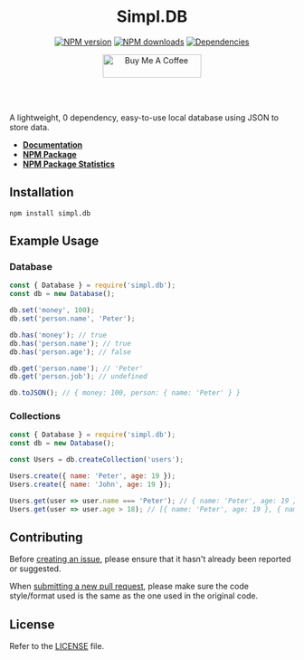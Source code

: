<div align="center">
  <h1>Simpl.DB</h1>
  <p>
    <a href="https://www.npmjs.com/package/simpl.db"><img src="https://img.shields.io/npm/v/simpl.db.svg?color=3884FF&label=npm" alt="NPM version" /></a>
    <a href="https://www.npmjs.com/package/simpl.db"><img src="https://img.shields.io/npm/dt/simpl.db.svg?color=3884FF" alt="NPM downloads" /></a>
    <a href="https://www.npmjs.com/package/simpl.db"><img src="https://img.shields.io/badge/dependencies-0-brightgreen?color=3884FF" alt="Dependencies" /></a>
  </p>
  <p>
    <a href="https://www.buymeacoffee.com/5antos" target="_blank"><img src="https://cdn.buymeacoffee.com/buttons/default-blue.png" alt="Buy Me A Coffee" height="41" width="174"></a>
  </p>
  <br><br>
</div>

A lightweight, 0 dependency, easy-to-use local database using JSON to store data.

- **[Documentation](https://simpldb.gitbook.io/docs/)**
- **[NPM Package](https://npmjs.com/package/simpl.db)**
- **[NPM Package Statistics](https://npm-stat.com/charts.html?package=simpl.db&from=2021-05-07)**

Installation
------------

```
npm install simpl.db
```

Example Usage
-------------

<h3>Database</h3>

```js
const { Database } = require('simpl.db');
const db = new Database();

db.set('money', 100);
db.set('person.name', 'Peter');

db.has('money'); // true
db.has('person.name'); // true
db.has('person.age'); // false

db.get('person.name'); // 'Peter'
db.get('person.job'); // undefined

db.toJSON(); // { money: 100, person: { name: 'Peter' } }
```

<h3>Collections</h3>

```js
const { Database } = require('simpl.db');
const db = new Database();

const Users = db.createCollection('users');

Users.create({ name: 'Peter', age: 19 });
Users.create({ name: 'John', age: 19 });

Users.get(user => user.name === 'Peter'); // { name: 'Peter', age: 19 }
Users.get(user => user.age > 18); // [{ name: 'Peter', age: 19 }, { name: 'John', age: 19 }]
```

Contributing
------------

Before [creating an issue](https://github.com/5antos/simpl.db/issues), please ensure that it hasn't already been reported or suggested.

When [submitting a new pull request](https://github.com/5antos/simpl.db/pulls), please make sure the code style/format used is the same as the one used in the original code.

License
-------

Refer to the [LICENSE](LICENSE) file.